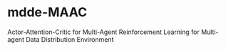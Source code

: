 # mdde-MAAC
Actor-Attention-Critic for Multi-Agent Reinforcement Learning for Multi-agent Data Distribution Environment
